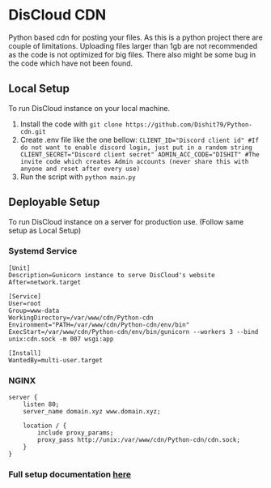 # DisCloud CDN
Python based cdn for posting your files. As this is a python project there are couple of limitations. Uploading files larger than 1gb are not recommended as the code is not optimized for big files. There also might be some bug in the code which have not been found.

## Local Setup
To run DisCloud instance on your local machine.

1. Install the code with `git clone https://github.com/Dishit79/Python-cdn.git`
2. Create .env file like the one bellow:
`CLIENT_ID="Discord client id" #If do not want to enable discord login, just put in a random string
CLIENT_SECRET="Discord client secret"
ADMIN_ACC_CODE="DISHIT" #The invite code which creates Admin accounts (never share this with anyone and reset after every use)`
3. Run the script with `python main.py`




## Deployable Setup
To run DisCloud instance on a server for production use. (Follow same setup as Local Setup)


### Systemd Service

```
[Unit]
Description=Gunicorn instance to serve DisCloud's website
After=network.target

[Service]
User=root
Group=www-data
WorkingDirectory=/var/www/cdn/Python-cdn
Environment="PATH=/var/www/cdn/Python-cdn/env/bin"
ExecStart=/var/www/cdn/Python-cdn/env/bin/gunicorn --workers 3 --bind unix:cdn.sock -m 007 wsgi:app

[Install]
WantedBy=multi-user.target
```

### NGINX

```
server {
    listen 80;
    server_name domain.xyz www.domain.xyz;

    location / {
        include proxy_params;
        proxy_pass http://unix:/var/www/cdn/Python-cdn/cdn.sock;
    }
}
```
### Full setup documentation [here](https://www.digitalocean.com/community/tutorials/how-to-serve-flask-applications-with-gunicorn-and-nginx-on-ubuntu-18-04)
